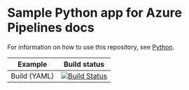 # Sample Python app for Azure Pipelines docs

For information on how to use this repository, see [Python](https://docs.microsoft.com/azure/devops/pipelines/languages/python).

| Example | Build status |
|---------|--------------|
| Build (YAML) | [![Build Status](https://dev.azure.com/smiMottMac/SMI/_apis/build/status/ianormy-mottmac.pipelines-python-django?branchName=master)](https://dev.azure.com/smiMottMac/SMI/_build/latest?definitionId=1&branchName=master) |
